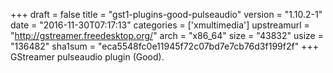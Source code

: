 +++
draft = false
title = "gst1-plugins-good-pulseaudio"
version = "1.10.2-1"
date = "2016-11-30T07:17:13"
categories = ['xmultimedia']
upstreamurl = "http://gstreamer.freedesktop.org/"
arch = "x86_64"
size = "43832"
usize = "136482"
sha1sum = "eca5548fc0e11945f72c07bd7e7cb76d3f199f2f"
+++
GStreamer pulseaudio plugin (Good).